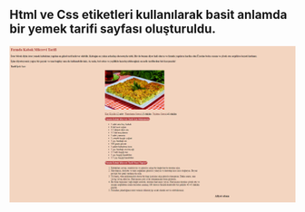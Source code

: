 ## Html ve Css etiketleri kullanılarak basit anlamda bir yemek tarifi sayfası oluşturuldu.

![](yemek_tarifi.png)